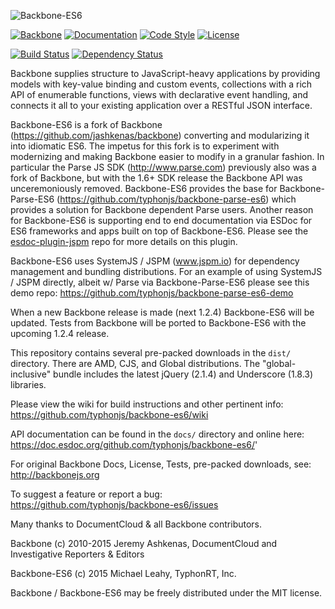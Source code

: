 ![Backbone-ES6](http://i.imgur.com/KKkgP8P.png)

[![Backbone](https://img.shields.io/badge/backbone-1.2.3-yellowgreen.svg?style=flat)](https://github.com/jashkenas/backbone)
[![Documentation](https://doc.esdoc.org/github.com/typhonjs/backbone-es6/badge.svg)](https://doc.esdoc.org/github.com/typhonjs/backbone-es6/)
[![Code Style](https://img.shields.io/badge/code%20style-allman-yellowgreen.svg?style=flat)](https://en.wikipedia.org/wiki/Indent_style#Allman_style)
[![License](https://img.shields.io/badge/license-MIT-yellowgreen.svg?style=flat)](https://github.com/typhonjs/backbone-es6/blob/master/LICENSE)

[![Build Status](https://travis-ci.org/typhonjs/backbone-es6.svg)](https://travis-ci.org/typhonjs/backbone-es6)
[![Dependency Status](https://www.versioneye.com/user/projects/5627b86536d0ab0021000f46/badge.svg?style=flat)](https://www.versioneye.com/user/projects/5627b86536d0ab0021000f46)

Backbone supplies structure to JavaScript-heavy applications by providing models with key-value binding and custom events, collections with a rich API of enumerable functions, views with declarative event handling, and connects it all to your existing application over a RESTful JSON interface.

Backbone-ES6 is a fork of Backbone (https://github.com/jashkenas/backbone) converting and modularizing it into idiomatic ES6. The impetus for this fork is to experiment with modernizing and making Backbone easier to modify in a granular fashion. In particular the Parse JS SDK (http://www.parse.com) previously also was a fork of Backbone, but with the 1.6+ SDK release the Backbone API was unceremoniously removed. Backbone-ES6 provides the base for Backbone-Parse-ES6 (https://github.com/typhonjs/backbone-parse-es6) which provides a solution for Backbone dependent Parse users. Another reason for Backbone-ES6 is supporting end to end documentation via ESDoc for ES6 frameworks and apps built on top of Backbone-ES6. Please see the [esdoc-plugin-jspm](https://github.com/typhonjs/esdoc-plugin-jspm) repo for more details on this plugin.

Backbone-ES6 uses SystemJS / JSPM (www.jspm.io) for dependency management and bundling distributions. For an example of using SystemJS / JSPM directly, albeit w/ Parse via Backbone-Parse-ES6 please see this demo repo: https://github.com/typhonjs/backbone-parse-es6-demo

When a new Backbone release is made (next 1.2.4) Backbone-ES6 will be updated. Tests from Backbone will be ported to Backbone-ES6 with the upcoming 1.2.4 release. 

This repository contains several pre-packed downloads in the `dist/` directory. There are AMD, CJS, and Global distributions. The "global-inclusive" bundle includes the latest jQuery (2.1.4) and Underscore (1.8.3) libraries.

Please view the wiki for build instructions and other pertinent info:
https://github.com/typhonjs/backbone-es6/wiki

API documentation can be found in the `docs/` directory and online here:
https://doc.esdoc.org/github.com/typhonjs/backbone-es6/'

For original Backbone Docs, License, Tests, pre-packed downloads, see:
http://backbonejs.org

To suggest a feature or report a bug:
https://github.com/typhonjs/backbone-es6/issues

Many thanks to DocumentCloud & all Backbone contributors.

Backbone (c) 2010-2015 Jeremy Ashkenas, DocumentCloud and Investigative Reporters & Editors

Backbone-ES6 (c) 2015 Michael Leahy, TyphonRT, Inc. 

Backbone / Backbone-ES6 may be freely distributed under the MIT license.
